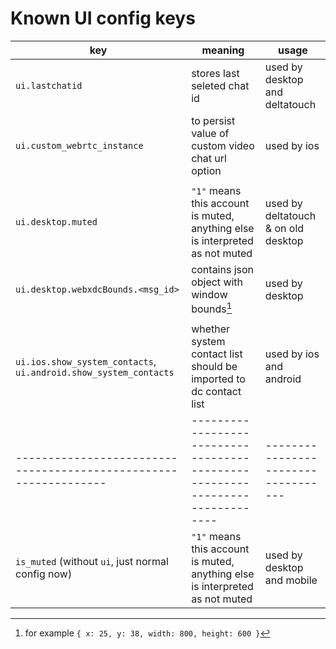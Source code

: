 # Known UI config keys

| key                                                              | meaning                                                                      | usage                               |
| ---------------------------------------------------------------- | ---------------------------------------------------------------------------- | ----------------------------------- |
| `ui.lastchatid`                                                  | stores last seleted chat id                                                  | used by desktop and deltatouch      |
| `ui.custom_webrtc_instance`                                      | to persist value of custom video chat url option                             | used by ios                         |
|                                                                  |                                                                              |                                     |
| `ui.desktop.muted`                                               | `"1"` means this account is muted, anything else is interpreted as not muted | used by deltatouch & on old desktop |
| `ui.desktop.webxdcBounds.<msg_id>`                               | contains json object with window bounds[^1]                                  | used by desktop                     |
|                                                                  |                                                                              |                                     |
| `ui.ios.show_system_contacts`, `ui.android.show_system_contacts` | whether system contact list should be imported to dc contact list            | used by ios and android             |
| ---------------------------------------------------------------- | ---------------------------------------------------------------------------- | ----------------------------------- |
| `is_muted` (without `ui`, just normal config now)                | `"1"` means this account is muted, anything else is interpreted as not muted | used by desktop and mobile          |

[^1]: for example `{ x: 25, y: 38, width: 800, height: 600 }`
